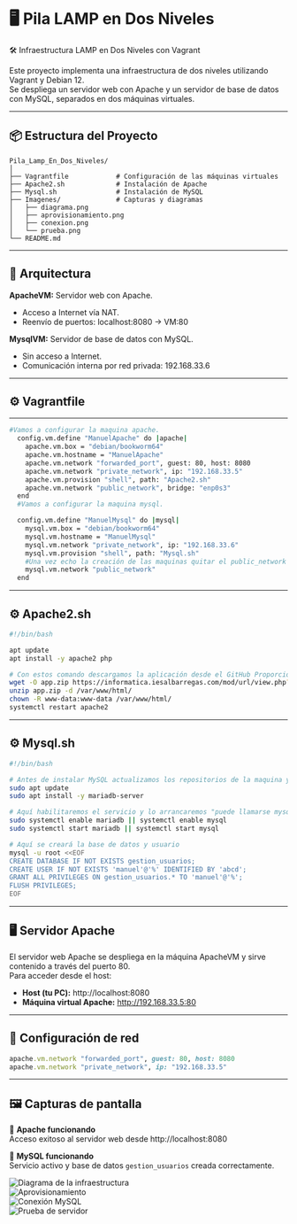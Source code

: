 # 🖥️ Pila LAMP en Dos Niveles

🛠️ Infraestructura LAMP en Dos Niveles con Vagrant

Este proyecto implementa una infraestructura de dos niveles utilizando Vagrant y Debian 12.  
Se despliega un servidor web con Apache y un servidor de base de datos con MySQL, separados en dos máquinas virtuales.

---

## 📦 Estructura del Proyecto

```
Pila_Lamp_En_Dos_Niveles/
│
├── Vagrantfile            # Configuración de las máquinas virtuales
├── Apache2.sh             # Instalación de Apache
├── Mysql.sh               # Instalación de MySQL
├── Imagenes/              # Capturas y diagramas
│   ├── diagrama.png
│   ├── aprovisionamiento.png
│   ├── conexion.png
│   └── prueba.png
└── README.md
```

---

## 🧱 Arquitectura

**ApacheVM:** Servidor web con Apache.  
- Acceso a Internet vía NAT.  
- Reenvío de puertos: localhost:8080 → VM:80  

**MysqlVM:** Servidor de base de datos con MySQL.  
- Sin acceso a Internet.  
- Comunicación interna por red privada: 192.168.33.6  

---

## ⚙️ Vagrantfile
---
```bash
#Vamos a configurar la maquina apache.
  config.vm.define "ManuelApache" do |apache|
    apache.vm.box = "debian/bookworm64"
    apache.vm.hostname = "ManuelApache"
    apache.vm.network "forwarded_port", guest: 80, host: 8080
    apache.vm.network "private_network", ip: "192.168.33.5"
    apache.vm.provision "shell", path: "Apache2.sh"
    apache.vm.network "public_network", bridge: "enp0s3"
  end
  #Vamos a configurar la maquina mysql.

  config.vm.define "ManuelMysql" do |mysql|
    mysql.vm.box = "debian/bookworm64"
    mysql.vm.hostname = "ManuelMysql"
    mysql.vm.network "private_network", ip: "192.168.33.6"
    mysql.vm.provision "shell", path: "Mysql.sh"
    #Una vez echo la creación de las maquinas quitar el public_network
    mysql.vm.network "public_network"
  end

```

---

## ⚙️ Apache2.sh
```bash
#!/bin/bash

apt update
apt install -y apache2 php 

# Con estos comando descargamos la aplicación desde el GitHub Proporcionado.
wget -O app.zip https://informatica.iesalbarregas.com/mod/url/view.php?id=4382
unzip app.zip -d /var/www/html/
chown -R www-data:www-data /var/www/html/
systemctl restart apache2
```

---

## ⚙️ Mysql.sh

```bash
#!/bin/bash

# Antes de instalar MySQL actualizamos los repositorios de la maquina y después instalaremos MariaDB.
sudo apt update
sudo apt install -y mariadb-server

# Aquí habilitaremos el servicio y lo arrancaremos "puede llamarse mysql en la mayoría de versiones"
sudo systemctl enable mariadb || systemctl enable mysql
sudo systemctl start mariadb || systemctl start mysql

# Aquí se creará la base de datos y usuario
mysql -u root <<EOF
CREATE DATABASE IF NOT EXISTS gestion_usuarios;
CREATE USER IF NOT EXISTS 'manuel'@'%' IDENTIFIED BY 'abcd';
GRANT ALL PRIVILEGES ON gestion_usuarios.* TO 'manuel'@'%';
FLUSH PRIVILEGES;
EOF
```

---

## 🖥️ Servidor Apache

El servidor web Apache se despliega en la máquina ApacheVM y sirve contenido a través del puerto 80.  
Para acceder desde el host:

- **Host (tu PC):** http://localhost:8080  
- **Máquina virtual Apache:** http://192.168.33.5:80  

---

## 🔧 Configuración de red

```ruby
apache.vm.network "forwarded_port", guest: 80, host: 8080
apache.vm.network "private_network", ip: "192.168.33.5"
```

---

## 🖼️ Capturas de pantalla

🔹 **Apache funcionando**  
Acceso exitoso al servidor web desde http://localhost:8080  

🔹 **MySQL funcionando**  
Servicio activo y base de datos `gestion_usuarios` creada correctamente.  

![Diagrama de la infraestructura](Imagenes/diagrama.png)  
![Aprovisionamiento](Imagenes/aprovisionamiento.png)  
![Conexión MySQL](Imagenes/conexion.png)  
![Prueba de servidor](Imagenes/prueba.png)
